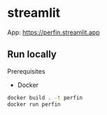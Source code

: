 # streamlit

App: https://perfin.streamlit.app

## Run locally

Prerequisites
- Docker

```bash
docker build . -t perfin
docker run perfin
```
